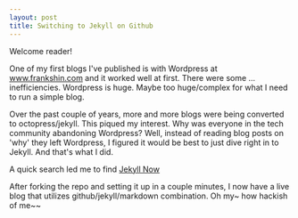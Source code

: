 ```yaml
---
layout: post
title: Switching to Jekyll on Github
---
```


Welcome reader!  

One of my first blogs I've published is with Wordpress at www.frankshin.com and it worked well at first.  There were some ... inefficiencies.  Wordpress is huge.  Maybe too huge/complex for what I need to run a simple blog.  

Over the past couple of years, more and more blogs were being converted to octopress/jekyll.  This piqued my interest.  Why was everyone in the tech community abandoning Wordpress?  Well, instead of reading blog posts on 'why' they left Wordpress, I figured it would be best to just dive right in to Jekyll.  And that's what I did.

A quick search led me to find [Jekyll Now](https://www.smashingmagazine.com/2014/08/build-blog-jekyll-github-pages/)

After forking the repo and setting it up in a couple minutes, I now have a live blog that utilizes github/jekyll/markdown combination.  Oh my~ how hackish of me~~



